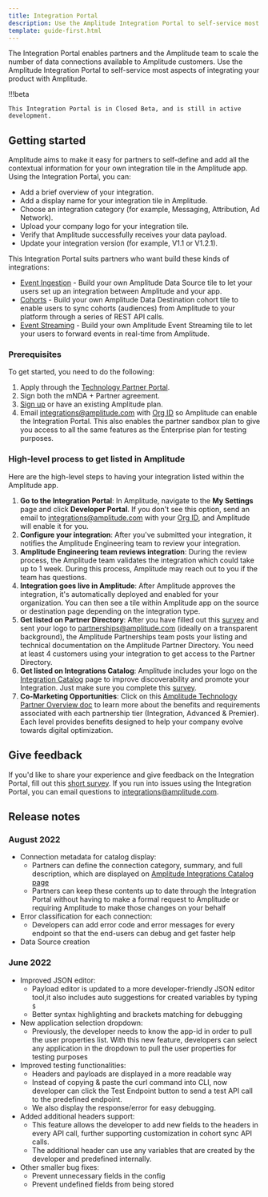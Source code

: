 ```yaml
---
title: Integration Portal
description: Use the Amplitude Integration Portal to self-service most aspects of integrating your product with Amplitude. 
template: guide-first.html
---
```


The Integration Portal enables partners and the Amplitude team to scale the number of data connections available to Amplitude customers. Use the Amplitude Integration Portal to self-service most aspects of integrating your product with Amplitude.

!!!beta

    This Integration Portal is in Closed Beta, and is still in active development. 

## Getting started 

Amplitude aims to make it easy for partners to self-define and add all the contextual information for your own integration tile in the Amplitude app. Using the Integration Portal, you can:

- Add a brief overview of your integration.
- Add a display name for your integration tile in Amplitude.
- Choose an integration category (for example, Messaging, Attribution, Ad Network).
- Upload your company logo for your integration tile.
- Verify that Amplitude successfully receives your data payload.
- Update your integration version (for example, V1.1 or V1.2.1).

This Integration Portal suits partners who want build these kinds of integrations:

- [Event Ingestion](../event-ingestion-integration-guide) - Build your own Amplitude Data Source tile to let your users set up an integration between Amplitude and your app.
- [Cohorts](../cohort-integration-guide) - Build your own Amplitude Data Destination cohort tile to enable users to sync cohorts (audiences) from Amplitude to your platform through a series of REST API calls.
- [Event Streaming](../event-streaming-integration-guide) - Build your own Amplitude Event Streaming tile to let your users to forward events in real-time from Amplitude. 

### Prerequisites 

To get started, you need to do the following:

1. Apply through the [Technology Partner Portal](https://info.amplitude.com/technology-partners).
2. Sign both the mNDA + Partner agreement.
3. [Sign up](https://amplitude.com/get-started) or have an existing Amplitude plan.
4. Email integrations@amplitude.com with  [Org ID](https://help.amplitude.com/hc/en-us/articles/235649848-The-Settings-page) so Amplitude can enable the Integration Portal. This also enables the partner sandbox plan to give you access to all the same features as the Enterprise plan for testing purposes.

### High-level process to get listed in Amplitude

Here are the high-level steps to having your integration listed within the Amplitude app. 

1. **Go to the Integration Portal**: In Amplitude, navigate to the **My Settings** page and click **Developer Portal**. If you don't see this option, send an email to integrations@amplitude.com with your [Org ID](https://help.amplitude.com/hc/en-us/articles/235649848-The-Settings-page), and Amplitude will enable it for you.
2. **Configure your integration**: After you've submitted your integration, it notifies the Amplitude Engineering team to review your integration.
3. **Amplitude Engineering team reviews integration**: During the review process, the Amplitude team validates the integration which could take up to 1 week. During this process, Amplitude may reach out to you if the team has questions.
4. **Integration goes live in Amplitude**: After Amplitude approves the integration, it's automatically deployed and enabled for your organization. You can then see a tile within Amplitude app on the source or destination page depending on the integration type.
5. **Get listed on Partner Directory**: After you have filled out this [survey](https://docs.google.com/forms/d/e/1FAIpQLSc-fQrCQsV48V46QroyjEonKkn02PXmwhsVEKguES9M-la7CQ/viewform) and sent your logo to partnerships@amplitude.com (ideally on a transparent background), the Amplitude Partnerships team posts your listing and technical documentation on the Amplitude Partner Directory. You need at least 4 customers using your integration to get access to the Partner Directory.
6. **Get listed on Integrations Catalog**: Amplitude includes your logo on the [Integration Catalog](https://amplitude.com/integrations) page to improve discoverability and promote your Integration. Just make sure you complete this [survey](https://docs.google.com/forms/d/e/1FAIpQLSc-fQrCQsV48V46QroyjEonKkn02PXmwhsVEKguES9M-la7CQ/viewform).
7. **Co-Marketing Opportunities**: Click on this [Amplitude Technology Partner Overview doc](https://info.amplitude.com/rs/138-CDN-550/images/Amplitude_Tech_Partner_Overview.pdf) to learn more about the benefits and requirements associated with each partnership tier (Integration, Advanced & Premier). Each level provides benefits designed to help your company evolve towards digital optimization.

## Give feedback

If you'd like to share your experience and give feedback on the Integration Portal, fill out this [short survey](https://docs.google.com/forms/d/e/1FAIpQLScdj-pbOK5EbItwBNgF7KF9pBjeJZNzXNkqZ1ARJLm-Z3q1_Q/viewform?usp=sf_link). If you run into issues using the Integration Portal, you can email questions to <integrations@amplitude.com>.

## Release notes

<!-- vale off -->
### August 2022 

- Connection metadata for catalog display:
    - Partners can define the connection category, summary, and full description, which are displayed on [Amplitude Integrations Catalog page](https://amplitude.com/integrations)
    - Partners can keep these contents up to date through the Integration Portal without having to make a formal request to Amplitude or requiring Amplitude to make those changes on your behalf
- Error classification for each connection:
    - Developers can add error code and error messages for every endpoint so that the end-users can debug and get faster help
- Data Source creation

### June 2022 

- Improved JSON editor:
    - Payload editor is updated to a more developer-friendly JSON editor tool,it also includes auto suggestions for created variables by typing `$`
    - Better syntax highlighting and brackets matching for debugging
- New application selection dropdown:
    - Previously, the developer needs to know the app-id in order to pull the user properties list. With this new feature, developers can select any application in the dropdown to pull the user properties for testing purposes
- Improved testing functionalities:
    - Headers and payloads are displayed in a more readable way
    - Instead of copying & paste the curl command into CLI, now developer can click the Test Endpoint button to send a test API call to the predefined endpoint.
    - We also display the response/error for easy debugging.
- Added additional headers support:
    - This feature allows the developer to add new fields to the headers in every API call, further supporting customization in cohort sync API calls.
    - The additional header can use any variables that are created by the developer and predefined internally.
- Other smaller bug fixes:
    - Prevent unnecessary fields in the config
    - Prevent undefined fields from being stored

<!-- vale on-->
